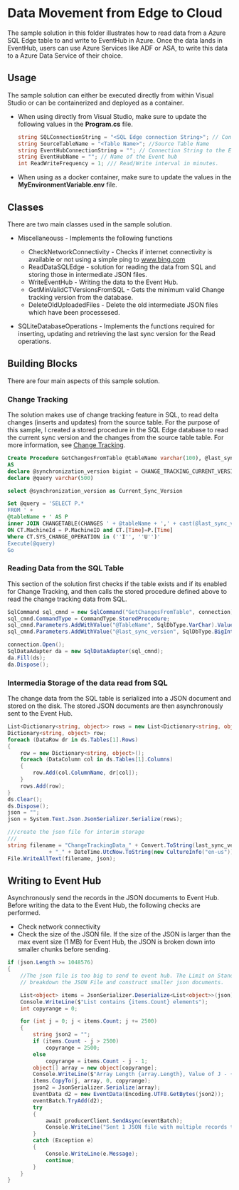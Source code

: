 # Data Movement from Edge to Cloud

The sample solution in this folder illustrates how to read data from a Azure SQL Edge table to and write to EventHub in Azure. Once the data lands in EventHub, users can use Azure Services like ADF or ASA, to write this data to a Azure Data Service of their choice. 

## Usage

The sample solution can either be executed directly from within Visual Studio or can be containerized and deployed as a container. 

- When using directly from Visual Studio, make sure to update the following values in the **Program.cs** file. 
    ```csharp
    string SQLConnectionString = "<SQL Edge connection String>"; // Connection string for the SQL Edge Instance. 
    string SourceTableName = "<Table Name>"; //Source Table Name
    string EventHubConnectionString = ""; // Connection String to the Event Hub
    string EventHubName = ""; // Name of the Event hub
    int ReadWriteFrequency = 1; /// Read/Write interval in minutes. 
    ```
- When using as a docker container, make sure to update the values in the **MyEnvironmentVariable.env** file.

## Classes

There are two main classes used in the sample solution. 

- Miscellaneouss - Implements the following functions 
    - CheckNetworkConnectivity - Checks if internet connectivity is available or not using a simple ping to www.bing.com
    - ReadDataSQLEdge - solution for reading the data from SQL and storing those in intermediate JSON files. 
    - WriteEventHub - Writing the data to the Event Hub.
    - GetMinValidCTVersionsFromSQL - Gets the minimum valid Change tracking version from the database. 
    - DeleteOldUploadedFiles - Delete the old intermediate JSON files which have been processesed. 

- SQLiteDatabaseOperations - Implements the functions required for inserting, updating and retrieving the last sync version for the Read operations. 

## Building Blocks 

There are four main aspects of this sample solution. 

### Change Tracking 

The solution makes use of change tracking feature in SQL, to read delta changes (inserts and updates) from the source table. For the purpose of this sample, I created a stored procedure in the SQL Edge database to read the current sync version and the changes from the source table table.  For more information, see [Change Tracking](https://docs.microsoft.com/sql/relational-databases/track-changes/about-change-tracking-sql-server).

```sql
Create Procedure GetChangesFromTable @tableName varchar(100), @last_sync_version bigint
AS
declare @synchronization_version bigint = CHANGE_TRACKING_CURRENT_VERSION(); 
declare @query varchar(500) 

select @synchronization_version as Current_Sync_Version

Set @query = 'SELECT P.*
FROM ' + 
@tableName + ' AS P  
inner JOIN CHANGETABLE(CHANGES ' + @tableName + ',' + cast(@last_sync_version as varchar(10)) + ') AS CT  
ON CT.MachineId = P.MachineID and CT.[Time]=P.[Time] 
Where CT.SYS_CHANGE_OPERATION in (''I'', ''U'')'
Execute(@query)
Go

```

### Reading Data from the SQL Table

This section of the solution first checks if the table exists and if its enabled for Change Tracking, and then calls the stored procedure defined above to read the change tracking data from SQL. 

```csharp
SqlCommand sql_cmnd = new SqlCommand("GetChangesFromTable", connection);
sql_cmnd.CommandType = CommandType.StoredProcedure;
sql_cmnd.Parameters.AddWithValue("@TableName", SqlDbType.VarChar).Value = tablename;
sql_cmnd.Parameters.AddWithValue("@last_sync_version", SqlDbType.BigInt).Value = last_sync_version;

connection.Open();
SqlDataAdapter da = new SqlDataAdapter(sql_cmnd);
da.Fill(ds);
da.Dispose();
```

### Intermedia Storage of the data read from SQL

The change data from the SQL table is serialized into a JSON document and stored on the disk. The stored JSON documents are then asynchronously sent to the Event Hub. 

```csharp
List<Dictionary<string, object>> rows = new List<Dictionary<string, object>>();
Dictionary<string, object> row;
foreach (DataRow dr in ds.Tables[1].Rows)
{
    row = new Dictionary<string, object>();
    foreach (DataColumn col in ds.Tables[1].Columns)
    {
        row.Add(col.ColumnName, dr[col]);
    }
    rows.Add(row);
}
ds.Clear();
ds.Dispose();
json = "";
json = System.Text.Json.JsonSerializer.Serialize(rows);

///create the json file for interim storage 
///
string filename = "ChangeTrackingData_" + Convert.ToString(last_sync_version)
             + "_" + DateTime.UtcNow.ToString(new CultureInfo("en-us")).Replace("/", " ").Replace(":", " ").Replace(" ", "_") + ".json";
File.WriteAllText(filename, json);
```

## Writing to Event Hub

Asynchronously send the records in the JSON documents to Event Hub. Before writing the data to the Event Hub, the following checks are performed. 

- Check network connectivity
- Check the size of the JSON file. If the size of the JSON is larger than the max event size (1 MB) for Event Hub, the JSON is broken down into smaller chunks before sending. 

```csharp
if (json.Length >= 1048576)
{
    //The json file is too big to send to event hub. The Limit on Standard Event Hub is 1 MB
    // breakdown the JSON File and construct smaller json documents. 

    List<object> items = JsonSerializer.Deserialize<List<object>>(json);
    Console.WriteLine($"List contains {items.Count} elements");
    int copyrange = 0;

    for (int j = 0; j < items.Count; j += 2500)
    {
        string json2 = "";
        if (items.Count - j > 2500)
            copyrange = 2500;
        else
            copyrange = items.Count - j - 1;
        object[] array = new object[copyrange];
        Console.WriteLine($"Array Length {array.Length}, Value of J - {j}");
        items.CopyTo(j, array, 0, copyrange);
        json2 = JsonSerializer.Serialize(array);
        EventData d2 = new EventData(Encoding.UTF8.GetBytes(json2));
        eventBatch.TryAdd(d2);
        try
        {
            await producerClient.SendAsync(eventBatch);
            Console.WriteLine("Sent 1 JSON file with multiple records to the Event Hub");
        }
        catch (Exception e)
        {
            Console.WriteLine(e.Message);
            continue;
        }
    }
}
```
